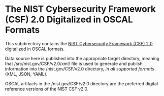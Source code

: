 # The NIST Cybersecurity Framework (CSF) 2.0 Digitalized in OSCAL Formats

This subdirectory contains the [NIST Cybersecurity Framework (CSF) 2.0](https://nvlpubs.nist.gov/nistpubs/CSWP/NIST.CSWP.29.pdf) digitalized in OSCAL formats.

Data source here is published into the appropriate target directory, meaning that /src/nist.gov/CSF/v2.0/xml/ file is used to generate and publish information into the /nist.gov/CSF/v2.0 directory, *in all supported formats* (XML, JSON, YAML).

OSCAL artifacts in the /nist.gov/CSF/v2.0 directory are the preferred digital reference versions of the NIST CSF v2.0.